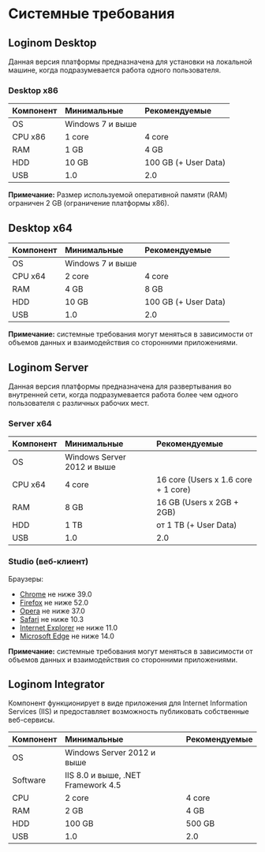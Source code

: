 # Системные требования

## Loginom Desktop

Данная версия платформы предназначена для установки на локальной машине, когда подразумевается работа одного пользователя.

### Desktop x86

| Компонент | Минимальные | Рекомендуемые |
|:--------- |:-------------|:------------- |
| OS | Windows 7 и выше | |
| CPU x86 | 1 core | 4 core |
| RAM | 1 GB | 4 GB |
| HDD | 10 GB | 100 GB (+ User Data) |
| USB | 1.0 | 2.0 |

**Примечание:** Размер используемой оперативной памяти (RAM) ограничен 2 GB (ограничение платформы x86).

## Desktop x64

| Компонент | Минимальные | Рекомендуемые |
|:--------- |:-------------|:------------- |
| OS | Windows 7 и выше | |
| CPU x64 | 2 core | 4 core |
| RAM | 4 GB | 8 GB |
| HDD | 10 GB | 100 GB (+ User Data) |
| USB | 1.0 | 2.0 |

**Примечание:** системные требования могут меняться в зависимости от объемов данных и взаимодействия со сторонними приложениями.

## Loginom Server

Данная версия платформы предназначена для развертывания во внутренней сети, когда подразумевается работа более чем одного пользователя с различных рабочих мест.

### Server x64

| Компонент | Минимальные | Рекомендуемые |
|:--------- |:-------------|:------------- |
| OS | Windows Server 2012 и выше | |
| CPU x64 | 4 core | 16 core (Users x 1.6 core + 1 core) |
| RAM | 8 GB | 16 GB (Users x 2GB + 2GB) |
| HDD | 1 TB | от 1 ТB (+ User Data) |
| USB | 1.0 | 2.0 |

### Studio (веб-клиент)

Браузеры:

* [Chrome](https://www.google.ru/chrome/browse) не ниже 39.0
* [Firefox](https://www.mozilla.org/en-US/firefox/organizations/) не ниже 52.0
* [Opera](http://www.opera.com/ru) не ниже 37.0
* [Safari](https://www.apple.com/ru/safari/) не ниже 10.3
* [Internet Explorer](https://www.microsoft.com/ru-ru/download/internet-explorer.aspx) не ниже 11.0
* [Microsoft Edge](https://www.microsoft.com/ru-ru/windows/microsoft-edge) не ниже 14.0

**Примечание:** системные требования могут меняться в зависимости от объемов данных и взаимодействия со сторонними приложениями.

## Loginom Integrator

Компонент функционирует в виде приложения для Internet Information Services (IIS) и предоставляет возможность публиковать собственные веб-сервисы.

| Компонент | Минимальные | Рекомендуемые |
|:--------- |:-------------|:------------- |
| OS | Windows Server 2012 и выше | |
| Software | IIS 8.0 и выше, .NET Framework 4.5 | |
| CPU | 2 core | 4 core |
| RAM | 2 GB | 4 GB |
| HDD | 100 GB | 500 GB |
| USB | 1.0 | 2.0 |

